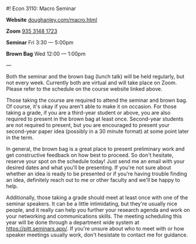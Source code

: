 #! Econ 3110: Macro Seminar

**Website**
[doughanley.com/macro.html](https://doughanley.com/macro.html)

**Zoom**
[935 3148 1723](https://pitt.zoom.us/j/93531481723)

**Seminar**
Fri 3:30 — 5:00pm

**Brown Bag**
Wed 12:00 — 1:00pm

—

Both the seminar and the brown bag (lunch talk) will be held regularly, but not every week. Currently both are virtual and will take place on Zoom. Please refer to the schedule on the course website linked above.

Those taking the course are required to attend the seminar and brown bag. Of course, it's okay if you aren't able to make it on occasion. For those taking a grade, if you are a third-year student or above, you are also required to present in the brown bag at least once. Second-year students are not required to present, but you are encouraged to present your second-year paper idea (possibly in a 30 minute format) at some point later in the term.

In general, the brown bag is a great place to present preliminary work and get constructive feedback on how best to proceed. So don't hesitate, reserve your spot on the schedule today! Just send me an email with your desired dates and what you'll be presenting. If you're not sure about whether an idea is ready to be presented or if you're having trouble finding an idea, definitely reach out to me or other faculty and we'll be happy to help.

Additionally, those taking a grade should meet at least once with one of the seminar speakers. It can be a little intimidating, but they're usually nice people, and it really can help you further your research agenda and work on your networking and communications skills. The meeting scheduling this year will be done through a department wide system at https://pitt.seminars.app/. If you're unsure about who to meet with or how speaker meetings usually work, don't hesistate to contact me for guidance.
